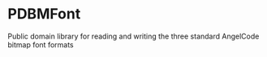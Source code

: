 # PDBMFont
Public domain library for reading and writing the three standard AngelCode bitmap font formats

